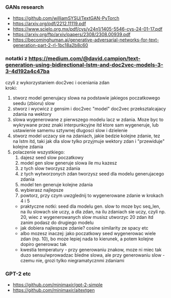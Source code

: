 ### GANs research
* https://github.com/williamSYSU/TextGAN-PyTorch
* https://arxiv.org/pdf/2212.11119.pdf
* https://www.scielo.org.mx/pdf/cys/v24n1/1405-5546-cys-24-01-17.pdf
* https://arxiv.org/ftp/arxiv/papers/2308/2308.00939.pdf
* https://becominghuman.ai/generative-adversarial-networks-for-text-generation-part-2-rl-1bc18a2b8c60


### notatki z https://medium.com/@david.campion/text-generation-using-bidirectional-lstm-and-doc2vec-models-3-3-4d192a4c47ba
czyli z wykorzystaniem doc2vec i oceniania zdan  
kroki:  
1. stworz model generujacy slowa na podstawie jakiegos poczatkowego seedu (zbioru) slow
2. stworz i wycwicz z gensim i doc2vec "model" doc2vec przeksztalcajacy zdania na wektory
3. slowa wygenerowane z pierwszego modelu lacz w zdania. Moze byc to wykrywane przez znaki interpunkcyjne itd ktore sam wygeneruje, lub ustawienie samemu sztywnej dlugosci slow i dzielenie
4. stworz model uczacy sie na zdaniach, jakie bedzie kolejne zdanie, tez na lstm itd, taki jak dla slow tylko przyjmuje wektory zdan i "przewiduje" kolejne zdania
5. polaczenie wszystkiego:
    1. dajesz seed slow poczatkowy
    2. model gen slow generuje slowa ile mu kazesz
    3. z tych slow tworzysz zdania
    4. z tych wytworzonych zdan tworzysz seed dla modelu generujacego zdania
    5. model ten generuje kolejne zdania
    6. wybierasz najlepsze
    7. powtorz, przy czym uwzglednij to wygenerowane zdanie w krokach 4 i 5
    + praktyczne notki: seed dla modelu gen. slow to moze byc seq_len, na ilu slowach sie uczy, a dla zdan, na ilu zdaniach sie uczy, czyli np. 20, wiec z wygenerowanych slow musisz utworzyc 20 zdan itd zanim podasz do drugiego modelu
    + jak dobiera najlespsze zdanie? cosine similarity ze spacy etc
    + albo mozesz inaczej: jako poczatkowy seed wygenerowac wiele zdan (np. 10), bo moze lepiej nada to kierunek, a potem kolejne dopiro generowac tak
    + kwestia temperatury - przy generowaniu znakow, moze ni miec tak duzo sensu/wprowadzac bledne slowa, ale przy generowaniu slow - czemu nie, grozi tylko niegramatycznmi zdaniami

### GPT-2 etc
* https://github.com/minimaxir/gpt-2-simple
* https://github.com/minimaxir/aitextgen